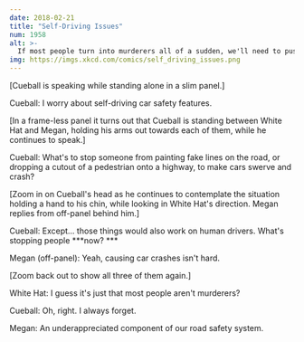 ```yaml
---
date: 2018-02-21
title: "Self-Driving Issues"
num: 1958
alt: >-
  If most people turn into murderers all of a sudden, we'll need to push out a firmware update or something.
img: https://imgs.xkcd.com/comics/self_driving_issues.png
---
```

[Cueball is speaking while standing alone in a slim panel.]

Cueball: I worry about self-driving car safety features.

[In a frame-less panel it turns out that Cueball is standing between  White Hat and Megan, holding his arms out towards each of them, while he continues to speak.]

Cueball: What's to stop someone from painting fake lines on the road, or dropping a cutout of a pedestrian onto a highway, to make cars swerve and crash?

[Zoom in on Cueball's head as he continues to contemplate the situation holding a hand to his chin, while looking in White Hat's direction. Megan replies from off-panel behind him.]

Cueball: Except... those things would also work on human drivers. What's stopping people ***now? ***

Megan (off-panel): Yeah, causing car crashes isn't hard.

[Zoom back out to show all three of them again.]

White Hat: I guess it's just that most people aren't murderers?

Cueball:  Oh, right. I always forget.

Megan: An underappreciated component of our road safety system.